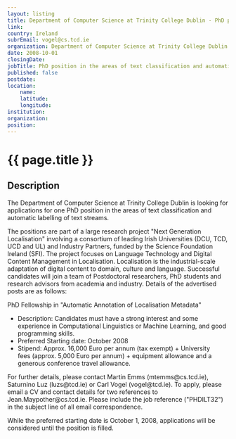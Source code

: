 ```yaml
---
layout: listing
title: Department of Computer Science at Trinity College Dublin - PhD position in the areas of text classification and automatic labelling of text streams.
link:
country: Ireland
subrEmail: vogel@cs.tcd.ie
organization: Department of Computer Science at Trinity College Dublin 
date: 2008-10-01
closingDate: 
jobTitle: PhD position in the areas of text classification and automatic labelling of text streams.
published: false
postdate:
location:
	name: 
	latitude: 
	longitude: 
institution: 
organization: 
position: 
--- 
```



# {{ page.title }}

## Description





<p>The Department of Computer Science at Trinity College Dublin is
looking for applications for one PhD position in the areas of text
classification and automatic labelling of text streams.</p>

<p>The positions are part of a large research project "Next Generation
Localisation" involving a consortium of leading Irish Universities
(DCU, TCD, UCD and UL) and Industry Partners, funded by the Science
Foundation Ireland (SFI). The project focuses on Language Technology
and Digital Content Management in Localisation. Localisation is the
industrial-scale adaptation of digital content to domain, culture and
language. Successful candidates will join a team of Postdoctoral
researchers, PhD students and research advisors from academia and
industry. Details of the advertised posts are as follows:</p>

<p>PhD Fellowship in "Automatic Annotation of Localisation Metadata"</p>


<ul>
<li>Description: Candidates must have a strong interest and some
    experience in Computational Linguistics or Machine Learning, and
    good programming skills.</li>

<li>Preferred Starting date: October 2008
<li>Stipend: Approx. 16,000 Euro per annum (tax exempt) + University</li>
    fees (approx. 5,000 Euro per annum) + equipment allowance and a
    generous conference travel allowance.</li>
</ul>

<p> For further details, please contact Martin Emms (mtemms@cs.tcd.ie),
 Saturnino Luz (luzs@tcd.ie) or Carl Vogel (vogel@tcd.ie). To apply,
 please email a CV and contact details for two references to
 Jean.Maypother@cs.tcd.ie. Please include the job reference
 ("PHDILT32") in the subject line of all email correspondence.
</p>

<p>While the preferred starting date is October 1, 2008, applications
will be considered until the position is filled.
</p>
